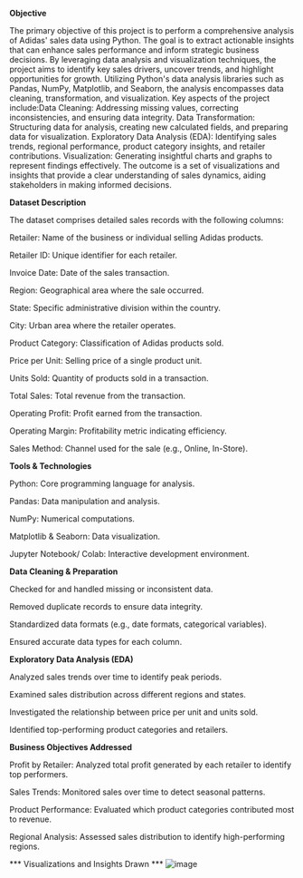 **Objective**

The primary objective of this project is to perform a comprehensive analysis of Adidas' sales data using Python. The goal is to extract actionable insights that can enhance sales performance and inform strategic business decisions. By leveraging data analysis and visualization techniques, the project aims to identify key sales drivers, uncover trends, and highlight opportunities for growth.
Utilizing Python's data analysis libraries such as Pandas, NumPy, Matplotlib, and Seaborn, the analysis encompasses data cleaning, transformation, and visualization. Key aspects of the project include:​
Data Cleaning: Addressing missing values, correcting inconsistencies, and ensuring data integrity.
Data Transformation: Structuring data for analysis, creating new calculated fields, and preparing data for visualization.
Exploratory Data Analysis (EDA): Identifying sales trends, regional performance, product category insights, and retailer contributions.
Visualization: Generating insightful charts and graphs to represent findings effectively.​
The outcome is a set of visualizations and insights that provide a clear understanding of sales dynamics, aiding stakeholders in making informed decisions.


**Dataset Description**

The dataset comprises detailed sales records with the following columns:

Retailer: Name of the business or individual selling Adidas products.

Retailer ID: Unique identifier for each retailer.

Invoice Date: Date of the sales transaction.

Region: Geographical area where the sale occurred.

State: Specific administrative division within the country.

City: Urban area where the retailer operates.

Product Category: Classification of Adidas products sold.

Price per Unit: Selling price of a single product unit.

Units Sold: Quantity of products sold in a transaction.

Total Sales: Total revenue from the transaction.

Operating Profit: Profit earned from the transaction.

Operating Margin: Profitability metric indicating efficiency.

Sales Method: Channel used for the sale (e.g., Online, In-Store).

**Tools & Technologies**

Python: Core programming language for analysis.

Pandas: Data manipulation and analysis.

NumPy: Numerical computations.

Matplotlib & Seaborn: Data visualization.

Jupyter Notebook/ Colab: Interactive development environment.

**Data Cleaning & Preparation**

Checked for and handled missing or inconsistent data.

Removed duplicate records to ensure data integrity.

Standardized data formats (e.g., date formats, categorical variables).

Ensured accurate data types for each column.

**Exploratory Data Analysis (EDA)**

Analyzed sales trends over time to identify peak periods.

Examined sales distribution across different regions and states.

Investigated the relationship between price per unit and units sold.

Identified top-performing product categories and retailers.

**Business Objectives Addressed**

Profit by Retailer: Analyzed total profit generated by each retailer to identify top performers.

Sales Trends: Monitored sales over time to detect seasonal patterns.

Product Performance: Evaluated which product categories contributed most to revenue.

Regional Analysis: Assessed sales distribution to identify high-performing regions.



*** Visualizations and Insights Drawn ***
![image](https://github.com/user-attachments/assets/814065e1-119b-462c-8fc9-c5a779fed81d)





​

